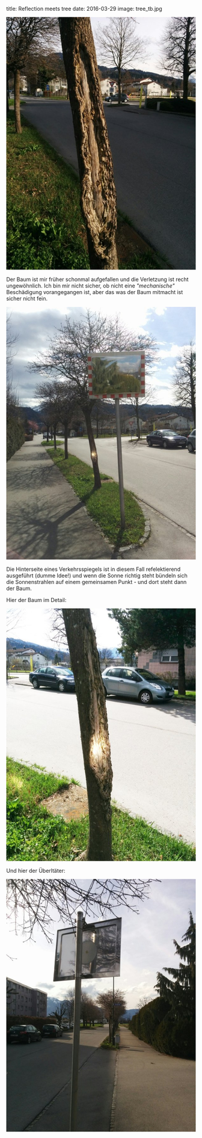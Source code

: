 title: Reflection meets tree
date: 2016-03-29
image: tree_tb.jpg

![Baum nah ohne Sonne](tree2.jpg)

Der Baum ist mir früher schonmal aufgefallen und die Verletzung ist recht ungewöhnlich. Ich bin mir nicht sicher, ob
nicht eine *"mechanische"* Beschädigung vorangegangen ist, aber das was der Baum mitmacht ist sicher nicht fein.

![Baum mit Verkehrsspiegel](mirror.jpg)

Die Hinterseite eines Verkehrsspiegels ist in diesem Fall refelektierend ausgeführt (dumme Idee!) und wenn die Sonne
richtig steht bündeln sich die Sonnenstrahlen auf einem gemeinsamen Punkt - und dort steht dann der Baum.

Hier der Baum im Detail:

![Baum nah](tree.jpg)

Und hier der Überltäter:

![Spiegel von hinten](mirror2.jpg)

